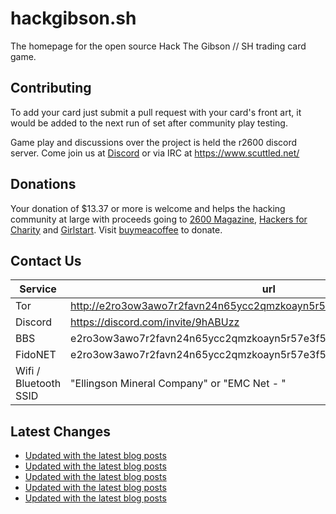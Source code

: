 # hackgibson.sh
The homepage for the open source Hack The Gibson // SH trading card game.


## Contributing

To add your card just submit a pull request with your card's front art, it would be added to the next run of set after community play testing.

Game play and discussions over the project is held the r2600 discord server. Come join us at [Discord](https://discord.com/invite/9hABUzz) or via IRC at https://www.scuttled.net/


## Donations

Your donation of $13.37 or more is welcome and helps the hacking community at large with proceeds going to [2600 Magazine](https://2600.com/), [Hackers for Charity](https://hackersforcharity.org) and [Girlstart](https://girlstart.org).  Visit [buymeacoffee](https://www.buymeacoffee.com/hackgibson.sh) to donate.


## Contact Us

Service | url
-|-
Tor | http://e2ro3ow3awo7r2favn24n65ycc2qmzkoayn5r57e3f56nvjwdcgg32ad.onion
Discord | https://discord.com/invite/9hABUzz
BBS | e2ro3ow3awo7r2favn24n65ycc2qmzkoayn5r57e3f56nvjwdcgg32ad.onion:23
FidoNET | e2ro3ow3awo7r2favn24n65ycc2qmzkoayn5r57e3f56nvjwdcgg32ad.onion:24554
Wifi / Bluetooth SSID | "Ellingson Mineral Company" or "EMC Net - <fidonet address>"

## Latest Changes
<!-- BLOG-POST-LIST:START -->
- [Updated with the latest blog posts](https://github.com/DFW2600/hackgibson.sh/commit/98480842a51d6ce4ee6818e40f152c39c181f5d9)
- [Updated with the latest blog posts](https://github.com/DFW2600/hackgibson.sh/commit/4e61292b5b6b94f14416da1f9588a4580c923c4b)
- [Updated with the latest blog posts](https://github.com/DFW2600/hackgibson.sh/commit/ec92903ee30ea05d743187aec58775ad5fa6d3eb)
- [Updated with the latest blog posts](https://github.com/DFW2600/hackgibson.sh/commit/22c3628efa05f895b9775bffd52bdafbcce21dd3)
- [Updated with the latest blog posts](https://github.com/DFW2600/hackgibson.sh/commit/71fb931be0cb4265a3ff60ddcbcbd8dbfeadae8a)
<!-- BLOG-POST-LIST:END -->
